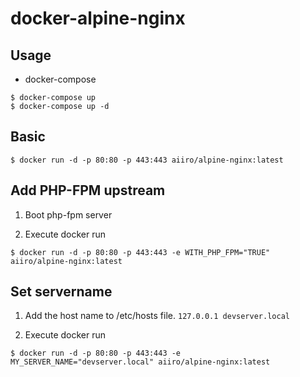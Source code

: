 # docker-alpine-nginx

## Usage
- docker-compose
```
$ docker-compose up
$ docker-compose up -d
```

## Basic
```
$ docker run -d -p 80:80 -p 443:443 aiiro/alpine-nginx:latest
```

## Add PHP-FPM upstream
1. Boot php-fpm server

2. Execute docker run
```
$ docker run -d -p 80:80 -p 443:443 -e WITH_PHP_FPM="TRUE" aiiro/alpine-nginx:latest
```


## Set servername
1. Add the host name to /etc/hosts file.
`
127.0.0.1 devserver.local
`  

2. Execute docker run
```
$ docker run -d -p 80:80 -p 443:443 -e MY_SERVER_NAME="devserver.local" aiiro/alpine-nginx:latest
```
